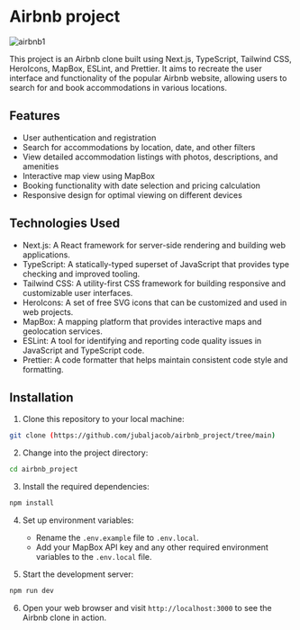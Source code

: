 # Airbnb project
![airbnb1](https://github.com/jubaljacob/airbnb_project/assets/71512643/2ede3683-59c5-424b-ac1d-af3cd683ee21)


This project is an Airbnb clone built using Next.js, TypeScript, Tailwind CSS, HeroIcons, MapBox, ESLint, and Prettier. It aims to recreate the user interface and functionality of the popular Airbnb website, allowing users to search for and book accommodations in various locations.

## Features

- User authentication and registration
- Search for accommodations by location, date, and other filters
- View detailed accommodation listings with photos, descriptions, and amenities
- Interactive map view using MapBox
- Booking functionality with date selection and pricing calculation
- Responsive design for optimal viewing on different devices

## Technologies Used

- Next.js: A React framework for server-side rendering and building web applications.
- TypeScript: A statically-typed superset of JavaScript that provides type checking and improved tooling.
- Tailwind CSS: A utility-first CSS framework for building responsive and customizable user interfaces.
- HeroIcons: A set of free SVG icons that can be customized and used in web projects.
- MapBox: A mapping platform that provides interactive maps and geolocation services.
- ESLint: A tool for identifying and reporting code quality issues in JavaScript and TypeScript code.
- Prettier: A code formatter that helps maintain consistent code style and formatting.

## Installation

1. Clone this repository to your local machine:

```bash
git clone (https://github.com/jubaljacob/airbnb_project/tree/main)
```

2. Change into the project directory:

```bash
cd airbnb_project
```

3. Install the required dependencies:

```bash
npm install
```

4. Set up environment variables:

   - Rename the `.env.example` file to `.env.local`.
   - Add your MapBox API key and any other required environment variables to the `.env.local` file.

5. Start the development server:

```bash
npm run dev
```

6. Open your web browser and visit `http://localhost:3000` to see the Airbnb clone in action.
